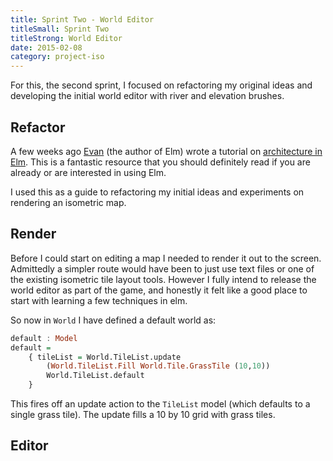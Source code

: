 ```yaml
---
title: Sprint Two - World Editor
titleSmall: Sprint Two
titleStrong: World Editor
date: 2015-02-08
category: project-iso
---
```


For this, the second sprint, I focused on refactoring my original ideas and developing the initial world editor with river and elevation brushes.

## Refactor

A few weeks ago [Evan](https://twitter.com/czaplic) (the author of Elm) wrote a tutorial on [architecture in Elm](https://github.com/evancz/elm-architecture-tutorial). This is a fantastic resource that you should definitely read if you are already or are interested in using Elm.

I used this as a guide to refactoring my initial ideas and experiments on rendering an isometric map.

## Render

Before I could start on editing a map I needed to render it out to the screen. Admittedly a simpler route would have been to just use text files or one of the existing isometric tile layout tools. However I fully intend to release the world editor as part of the game, and honestly it felt like a good place to start with learning a few techniques in elm.

So now in `World` I have defined a default world as:

```haskell
default : Model
default =
    { tileList = World.TileList.update
        (World.TileList.Fill World.Tile.GrassTile (10,10))
        World.TileList.default
    }
```

This fires off an update action to the `TileList` model (which defaults to a single grass tile). The update fills a 10 by 10 grid with grass tiles.



## Editor